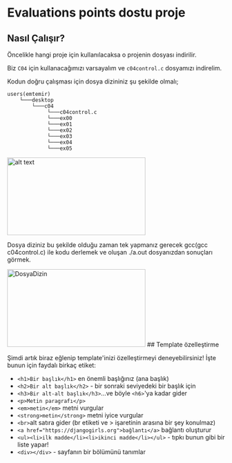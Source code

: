 # Evaluations points dostu proje

## Nasıl Çalışır?
Öncelikle hangi proje için kullanılacaksa o projenin dosyası indirilir.

Biz `C04` için kullanacağımızı varsayalım ve `c04control.c` dosyamızı indirelim.

Kodun doğru çalışması için dosya dizininiz şu şekilde olmalı;

    users(emtemir)
        └───desktop
            └───c04   
                 └───c04control.c
                 └───ex00
                 └───ex01
                 └───ex02
                 └───ex03
                 └───ex04
                 └───ex05
<img src="https://i.hizliresim.com/spf8es3.png" alt="alt text" width="320" height="180">
                 
Dosya diziniz bu şekilde olduğu zaman tek yapmanız gerecek gcc(gcc c04control.c) ile kodu derlemek ve oluşan ./a.out dosyanızdan sonuçları görmek.

<img src="https://drive.google.com/drive/u/0/folders/1yKPohBzjgbPitymuLksJiXE-s0H8tT3p" alt="DosyaDizin" width="320" height="180">
## Template özelleştirme

Şimdi artık biraz eğlenip template'inizi özelleştirmeyi deneyebilirsiniz! İşte bunun için faydalı birkaç etiket:

* `<h1>Bir başlık</h1>` en önemli başlığınız (ana başlık)
* `<h2>Bir alt başlık</h2>` - bir sonraki seviyedeki bir başlık için
* `<h3>Bir alt-alt başlık</h3>`…ve böyle `<h6>`'ya kadar gider
* `<p>Metin paragrafı</p>`
* `<em>metin</em>` metni vurgular
* `<strong>metin</strong>` metni iyice vurgular
* `<br>`alt satıra gider (br etiketi ve > işaretinin arasına bir şey konulmaz)
* `<a href="https://djangogirls.org">bağlantı</a>` bağlantı oluşturur
* `<ul><li>ilk madde</li><li>ikinci madde</li></ul>` - tıpkı bunun gibi bir liste yapar!
* `<div></div>` - sayfanın bir bölümünü tanımlar

